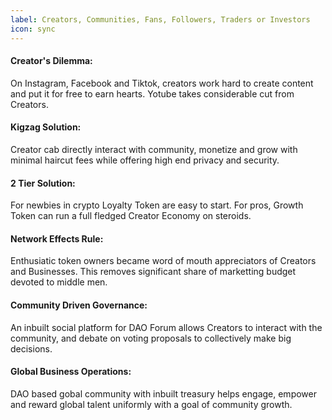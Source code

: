 ```yaml
---
label: Creators, Communities, Fans, Followers, Traders or Investors
icon: sync
---
```


#### Creator's Dilemma:
On Instagram, Facebook and Tiktok, creators work hard to create content and put it for free to earn hearts. Yotube takes considerable cut from Creators.

#### Kigzag Solution:
Creator cab directly interact with community, monetize and grow with minimal haircut fees while offering high end privacy and security.

#### 2 Tier Solution:
For newbies in crypto Loyalty Token are easy to start. For pros, Growth Token can run a full fledged Creator Economy on steroids.

#### Network Effects Rule:   
Enthusiatic token owners became word of mouth appreciators of Creators and Businesses. This removes significant share of marketting budget devoted to middle men.

#### Community Driven Governance:
An inbuilt social platform for DAO Forum allows Creators to interact with the community, and debate on voting proposals to collectively make big decisions.

#### Global Business Operations:
DAO based gobal community with inbuilt treasury helps engage, empower and reward global talent uniformly with a goal of community growth.